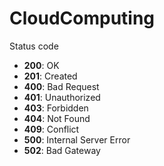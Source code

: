 # CloudComputing

Status code
- **200**: OK
- **201**: Created
- **400**: Bad Request
- **401**: Unauthorized
- **403**: Forbidden
- **404**: Not Found
- **409**: Conflict
- **500**: Internal Server Error
- **502**: Bad Gateway